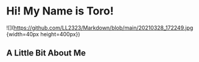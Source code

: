 # Hi! My Name is Toro!
![](https://github.com/LL2323/Markdown/blob/main/20210328_172249.jpg {width=40px height=400px})

## A Little Bit About Me
